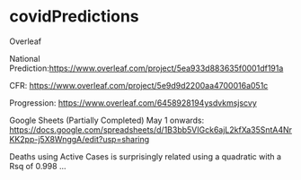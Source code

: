 # covidPredictions

Overleaf

National Prediction:https://www.overleaf.com/project/5ea933d883635f0001df191a


CFR: https://www.overleaf.com/project/5e9d9d2200aa4700016a051c


Progression: https://www.overleaf.com/6458928194ysdvkmsjscvy


Google Sheets (Partially Completed) May 1 onwards: https://docs.google.com/spreadsheets/d/1B3bb5VIGck6ajL2kfXa35SntA4NrKK2pp-j5X8WnggA/edit?usp=sharing

Deaths using Active Cases is surprisingly related using a quadratic with a Rsq of 0.998 ...
